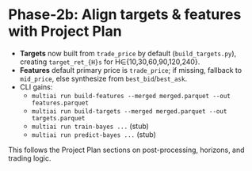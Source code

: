 # Phase-2b: Align targets & features with Project Plan

- **Targets** now built from `trade_price` by default (`build_targets.py`), creating `target_ret_{H}s` for H∈{10,30,60,90,120,240}.
- **Features** default primary price is `trade_price`; if missing, fallback to `mid_price`, else synthesize from `best_bid`/`best_ask`.
- CLI gains:
  - `multiai run build-features --merged merged.parquet --out features.parquet`
  - `multiai run build-targets --merged merged.parquet --out targets.parquet`
  - `multiai run train-bayes ...` (stub)
  - `multiai run predict-bayes ...` (stub)

This follows the Project Plan sections on post-processing, horizons, and trading logic.
